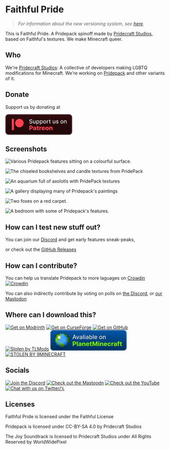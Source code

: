 <!-- Cuties -->

# Faithful Pride

> *For information about the new versioning system, see [here](https://github.com/Pridecraft-Studios/pridepack/blob/format17/VERSIONING.md).*

<!-- ![Modrinth Downloads](https://img.shields.io/modrinth/dt/yPbBrzEX?logo=modrinth&label=Modrinth%20downloads&color=%231bd96a&style=for-the-badge) ![CurseForge Downloads](https://img.shields.io/curseforge/dt/831872?logo=curseforge&label=CurseForge%20Downloads&color=%23f16436&style=for-the-badge) ![GitHub Downloads (all assets, all releases)](https://img.shields.io/github/downloads/pridecraft-studios/pridepack/total?style=for-the-badge&logo=github&label=Github%20Downloads) ![GitHub commit activity](https://img.shields.io/github/commit-activity/t/pridecraft-studios/pridepack?style=for-the-badge&logo=github) -->

This is Faithful Pride. A Pridepack spinoff made by [Pridecraft Studios](https://git.pridecraft.gay/), based on Faithful's textures. We make Minecraft queer.

## Who

We're [Pridecraft Studios](https://pridecraft.gay): A collective of developers making LGBTQ modifications for Minecraft.
We're working on [Pridepack](https://git.pridecraft.gay/PridePack) and other variants of it. 

## Donate
Support us by donating at

[![patreon](https://github.com/intergrav/devins-badges/blob/v3/assets/cozy/donate/patreon-plural_64h.png?raw=true)](https://donate.pridecraft.gay)
## Screenshots

![Various Pridepack features sitting on a colourful surface.](https://cdn.modrinth.com/data/yPbBrzEX/images/bd6216e3669d2290f943be8ded4ad478a6ec2ce6.png)

![The chiseled bookshelves and candle textures from PridePack](https://cdn.modrinth.com/data/yPbBrzEX/images/f9a25af9d1259bac1dd6bccbb63f356e77335a70.png)

![An aquarium full of axolotls with PridePack textures](https://cdn.modrinth.com/data/yPbBrzEX/images/6eac8b9a3dea4c106649a05e44bdfa52da77d018.png)

![A gallery displaying many of Pridepack's paintings](https://cdn.modrinth.com/data/yPbBrzEX/images/b6329b27606003d3121749f6131b3d03a4bfacf5.png)

![Two foxes on a red carpet.](https://cdn.modrinth.com/data/yPbBrzEX/images/efb379d70a7a9590a6583716607a5561e3d1fc40.png)

![A bedroom with some of Pridepack's features.](https://cdn.modrinth.com/data/yPbBrzEX/images/9fabedea3df65957710435dd23640e8959a611e7.png)

## How can I test new stuff out?

You can join our [Discord](https://discord.pridecraft.gay) and get early features sneak-peaks, 

or check out the [GitHub Releases](https://git.pridecraft.gay/PridePack)
## How can I contribute?

You can help us translate Pridepack to more laguages on [Crowdin](https://crowdin.com/project/pridepack/settings) <a href="https://crowdin.com/project/pridepack" title="Crowdin"><img src="https://badges.crowdin.net/pridepack/localized.svg" alt="Crowdin"/></a>

You can also indirectly contribute by voting on polls on [the Discord](https://discord.pridecraft.gay), or [our Mastodon](https://tech.lgbt/@pridecraft)

## Where can I download this?
[![Get on Modrinth](https://rawcdn.githack.com/intergrav/devins-badges/1aec26abb75544baec37249f42008b2fcc0e731f/assets/cozy/available/modrinth_64h.png?raw=true)](https://modrinth.com/resourcepack/pridepack) [![Get on CurseForge](https://rawcdn.githack.com/intergrav/devins-badges/1aec26abb75544baec37249f42008b2fcc0e731f/assets/cozy/available/curseforge_64h.png?raw=true)](https://www.curseforge.com/minecraft/texture-packs/pride-pack) [![Get on GitHub](https://rawcdn.githack.com/intergrav/devins-badges/1aec26abb75544baec37249f42008b2fcc0e731f/assets/cozy/available/git_64h.png?raw=true)](https://github.com/Pridecraft-Studios/pridepack) [![Stolen by TLMods](https://rawcdn.githack.com/Nu-Git/blurrybadges/88c6971e38f189d9dc9393c8a4933974559c3c1d/badges/64h/Stolen%20By%20TLMods.png?raw=true)](https://tlmods.org/en/resourcepacks/pride-pack/) [![Get on PMC](https://github.com/Nu-Git/blurrybadges/blob/main/badges/64h/Avaliable%20On%20PMC.png?raw=true)](https://www.planetminecraft.com/texture-pack/pridepack-5-1/) [![STOLEN BY 9MINECRAFT](https://github.com/blryface/blurrybadges/blob/main/badges/64h/Stolen%20By%209minecraft.png?raw=true)](https://www.9minecraft.net/pride-resource-pack/)

## Socials
[![Join the Discord](https://rawcdn.githack.com/intergrav/devins-badges/1aec26abb75544baec37249f42008b2fcc0e731f/assets/cozy/social/discord-plural_64h.png?raw=true)](https://discord.pridecraft.gay) [![Check out the Mastoodn](https://rawcdn.githack.com/intergrav/devins-badges/1aec26abb75544baec37249f42008b2fcc0e731f/assets/cozy/social/mastodon-plural_64h.png?raw=true)](https://tech.lgbt/@pridecraft) [ ![Check out the YouTube](https://rawcdn.githack.com/intergrav/devins-badges/1aec26abb75544baec37249f42008b2fcc0e731f/assets/cozy/social/youtube-plural_64h.png?raw=true)](https://youtube.com/@PridecraftStudios) [![Chat with us on Twitter/𝕏](https://github.com/intergrav/devins-badges/blob/v3/assets/cozy/social/twitter-plural_64h.png?raw=true)](https://x.com/pridecraftreal)

## Licenses
Faithful Pride is licensed under the Faithful License

Pridepack is licensed under CC-BY-SA 4.0 by Pridecraft Studios

The Joy Soundtrack is licensed to Pridecraft Studios under All Rights Reserved by WorldWidePixel
